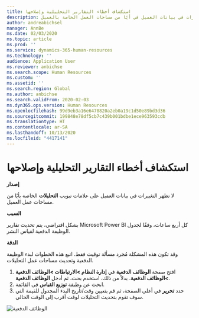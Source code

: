 ```yaml
---
title: استكشاف أخطاء التقارير التحليلية وإصلاحها
description: يوضح هذا المقال ما يجب عليك القيام به إذا لم تظهر التغييرات في بيانات العميل في أيًا من مساحات العمل الخاصة بالعميل.
author: andreabichsel
manager: AnnBe
ms.date: 02/03/2020
ms.topic: article
ms.prod: ''
ms.service: dynamics-365-human-resources
ms.technology: ''
audience: Application User
ms.reviewer: anbichse
ms.search.scope: Human Resources
ms.custom: ''
ms.assetid: ''
ms.search.region: Global
ms.author: anbichse
ms.search.validFrom: 2020-02-03
ms.dyn365.ops.version: Human Resources
ms.openlocfilehash: 99d9eb3a16e6470820a2eb0a19c1d50e89bd3d36
ms.sourcegitcommit: 199848e78df5cb7c439b001bdbe1ece963593cdb
ms.translationtype: HT
ms.contentlocale: ar-SA
ms.lasthandoff: 10/13/2020
ms.locfileid: "4417141"
---
```

# <a name="troubleshoot-analytic-reports"></a>استكشاف أخطاء التقارير التحليلية وإصلاحها

**إصدار**

لا تظهر التغييرات في بيانات العميل على علامات تبويب **التحليلات** الخاصة بأيًا من مساحات عمل العميل.

**السبب**

بشكل افتراضي، يتم تحديث تقارير Microsoft Power BI كل أربع ساعات، وفقًا لجدول الوظيفة الدفعية لقياس النشر.

**‏‏الدقة**

وقد تكون هذه المشكلة مُجرد مسألة توقيت فقط. اتبع هذه الخطوات لبدء الوظيفة الدفعية وتحديث مساحات عمل التحليلات.

1. افتح صفحة **الوظائف الدفعية** في **إدارة النظام \>الارتباطات \>الوظائف الدفعية \>الوظائف الدفعية**. بدلاً من ذلك، استخدم بحث، ثم أدخل **الوظائف الدفعية**.
1. ابحث عن وظيفة **توزيع القياس** في القائمة.
1. حدد **تحرير** في أعلى الصفحة، ثم قم بتعيين وقت/تاريخ البدء المجدول للقيمة التي سوف تقوم بتحديث التحليلات لوقت أقرب إلى الوقت الحالي.

![الوظائف الدفعية](media/batch-jobs.png)

